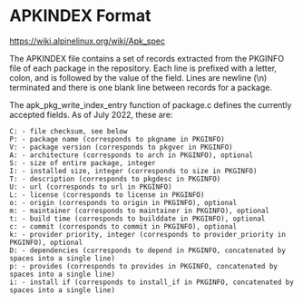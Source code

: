 # APKINDEX Format

https://wiki.alpinelinux.org/wiki/Apk_spec

The APKINDEX file contains a set of records extracted from the PKGINFO file of each package in the repository. Each line is prefixed with a letter, colon, and is followed by the value of the field. Lines are newline (\n) terminated and there is one blank line between records for a package.

The apk_pkg_write_index_entry function of package.c defines the currently accepted fields. As of July 2022, these are:

```
C: - file checksum, see below
P: - package name (corresponds to pkgname in PKGINFO)
V: - package version (corresponds to pkgver in PKGINFO)
A: - architecture (corresponds to arch in PKGINFO), optional
S: - size of entire package, integer
I: - installed size, integer (corresponds to size in PKGINFO)
T: - description (corresponds to pkgdesc in PKGINFO)
U: - url (corresponds to url in PKGINFO)
L: - license (corresponds to license in PKGINFO)
o: - origin (corresponds to origin in PKGINFO), optional
m: - maintainer (corresponds to maintainer in PKGINFO), optional
t: - build time (corresponds to builddate in PKGINFO), optional
c: - commit (corresponds to commit in PKGINFO), optional
k: - provider priority, integer (corresponds to provider_priority in PKGINFO), optional
D: - dependencies (corresponds to depend in PKGINFO, concatenated by spaces into a single line)
p: - provides (corresponds to provides in PKGINFO, concatenated by spaces into a single line)
i: - install if (corresponds to install_if in PKGINFO, concatenated by spaces into a single line)
```
